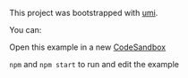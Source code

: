 This project was bootstrapped with [umi](https://github.com/umijs/umi).

You can:

Open this example in a new [CodeSandbox](https://codesandbox.io/s/github/wxul/umi-plugin-theme-switch/tree/master/examples/basic)

`npm` and `npm start` to run and edit the example
